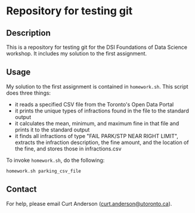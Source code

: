 # Repository for testing git

## Description

This is a repository for testing git for the DSI Foundations of Data Science workshop. It includes my solution to the first assignment.

## Usage

My solution to the first assignment is contained in `homework.sh`. This script does three things:

- it reads a specified CSV file from the Toronto's Open Data Portal
- it prints the unique types of infractions found in the file to the standard output
- it calculates the mean, minimum, and maximum fine in that file and prints it to the standard output
- it finds all infractions of type "FAIL PARK/STP NEAR RIGHT LIMIT", extracts the infraction description, the fine amount, and the location of the fine, and stores those in infractions.csv

To invoke `homework.sh`, do the following: 

```
homework.sh parking_csv_file
```

## Contact

For help, please email Curt Anderson (curt.anderson@utoronto.ca).
